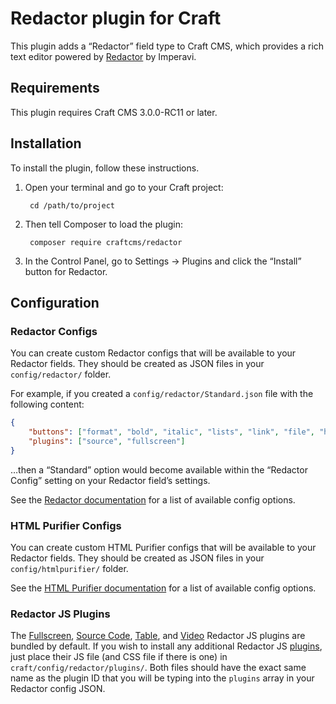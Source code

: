 # Redactor plugin for Craft

This plugin adds a “Redactor” field type to Craft CMS, which provides a rich text editor powered by [Redactor] by Imperavi.

## Requirements

This plugin requires Craft CMS 3.0.0-RC11 or later.

## Installation

To install the plugin, follow these instructions.

1. Open your terminal and go to your Craft project:

        cd /path/to/project

2. Then tell Composer to load the plugin:

        composer require craftcms/redactor

3. In the Control Panel, go to Settings → Plugins and click the “Install” button for Redactor.

## Configuration

### Redactor Configs

You can create custom Redactor configs that will be available to your Redactor fields. They should be created as JSON files in your `config/redactor/` folder.

For example, if you created a `config/redactor/Standard.json` file with the following content: 

```json
{
    "buttons": ["format", "bold", "italic", "lists", "link", "file", "horizontalrule"],
    "plugins": ["source", "fullscreen"]
}
```

…then a “Standard” option would become available within the “Redactor Config” setting on your Redactor field’s settings.

See the [Redactor documentation] for a list of available config options.

### HTML Purifier Configs

You can create custom HTML Purifier configs that will be available to your Redactor fields. They should be created as JSON files in your `config/htmlpurifier/` folder.

See the [HTML Purifier documentation] for a list of available config options. 

### Redactor JS Plugins

The [Fullscreen], [Source Code], [Table], and [Video] Redactor JS plugins are bundled by default. If you wish to install any additional Redactor JS [plugins], just place their JS file (and CSS file if there is one) in `craft/config/redactor/plugins/`. Both files should have the exact same name as the plugin ID that you will be typing into the `plugins` array in your Redactor config JSON.  

[Redactor]: https://imperavi.com/redactor/
[Redactor documentation]: https://imperavi.com/redactor/docs/settings/
[HTML Purifier documentation]: http://htmlpurifier.org/live/configdoc/plain.html
[Fullscreen]: https://imperavi.com/redactor/plugins/fullscreen/
[Source Code]: https://imperavi.com/redactor/plugins/source/
[Table]: https://imperavi.com/redactor/plugins/table/
[Video]: https://imperavi.com/redactor/plugins/video/
[plugins]: https://imperavi.com/redactor/plugins/
